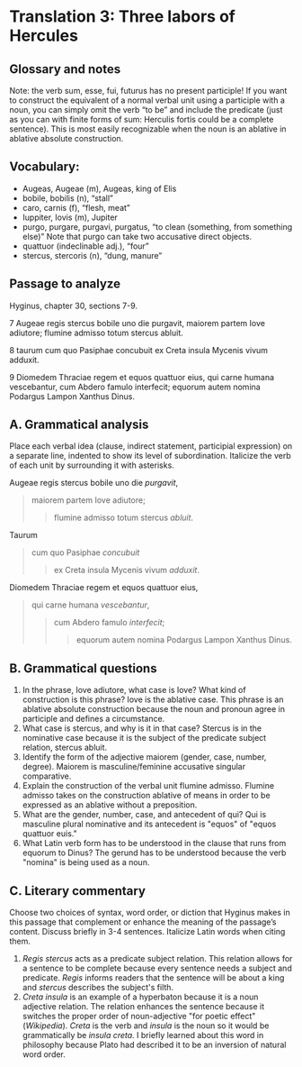 # Translation 3: Three labors of Hercules

## Glossary and notes
Note: the verb sum, esse, fui, futurus has no present participle! If you want to construct the equivalent of a normal verbal unit using a participle with a noun, you can simply omit the verb “to be” and include the predicate (just as you can with finite forms of sum: Herculis fortis could be a complete sentence). This is most easily recognizable when the noun is an ablative in ablative absolute construction.

## Vocabulary:

- Augeas, Augeae (m), Augeas, king of Elis
- bobile, bobilis (n), “stall”
- caro, carnis (f), “flesh, meat”
- Iuppiter, Iovis (m), Jupiter
- purgo, purgare, purgavi, purgatus, “to clean (something, from something else)” Note that purgo can take two accusative direct objects.
- quattuor (indeclinable adj.), “four”
- stercus, stercoris (n), “dung, manure”

## Passage to analyze
Hyginus, chapter 30, sections 7-9.

7 Augeae regis stercus bobile uno die purgavit, maiorem partem Iove adiutore; flumine admisso totum stercus abluit.

8 taurum cum quo Pasiphae concubuit ex Creta insula Mycenis vivum adduxit.

9 Diomedem Thraciae regem et equos quattuor eius, qui carne humana vescebantur, cum Abdero famulo interfecit; equorum autem nomina Podargus Lampon Xanthus Dinus.

## A. Grammatical analysis
Place each verbal idea (clause, indirect statement, participial expression) on a separate line, indented to show its level of subordination. Italicize the verb of each unit by surrounding it with asterisks.

Augeae regis stercus bobile uno die *purgavit*,
> maiorem partem Iove adiutore;
>> flumine admisso totum stercus *abluit*.

Taurum
> cum quo Pasiphae *concubuit*
>> ex Creta insula Mycenis vivum *adduxit*.

Diomedem Thraciae regem et equos quattuor eius,
> qui carne humana *vescebantur*,
>> cum Abdero famulo *interfecit*;
>>> equorum autem nomina Podargus Lampon Xanthus Dinus.

## B. Grammatical questions
1. In the phrase, Iove adiutore, what case is Iove? What kind of construction is this phrase?
Iove is the ablative case. This phrase is an ablative absolute construction because the noun and pronoun agree in participle and defines a circumstance.
3. What case is stercus, and why is it in that case?
Stercus is in the nominative case because it is the subject of the predicate subject relation, stercus abluit.
5. Identify the form of the adjective maiorem (gender, case, number, degree).
Maiorem is masculine/feminine accusative singular comparative.
6. Explain the construction of the verbal unit flumine admisso.
Flumine admisso takes on the construction ablative of means in order to be expressed as an ablative without a preposition. 
7. What are the gender, number, case, and antecedent of qui?
Qui is masculine plural nominative and its antecedent is "equos" of "equos quattuor euis."
8. What Latin verb form has to be understood in the clause that runs from equorum to Dinus?
The gerund has to be understood because the verb "nomina" is being used as a noun.

## C. Literary commentary
Choose two choices of syntax, word order, or diction that Hyginus makes in this passage that complement or enhance the meaning of the passage’s content. Discuss briefly in 3-4 sentences. Italicize Latin words when citing them.

1. *Regis stercus* acts as a predicate subject relation. This relation allows for a sentence to be complete because every sentence needs a subject and predicate. *Regis* informs readers that the sentence will be about a king and *stercus* describes the subject's filth.
2. *Creta insula* is an example of a hyperbaton because it is a noun adjective relation. The relation enhances the sentence because it switches the proper order of noun-adjective "for poetic effect" (*Wikipedia*). *Creta* is the verb and *insula* is the noun so it would be grammatically be *insula creta.* I briefly learned about this word in philosophy because Plato had described it to be an inversion of natural word order.
